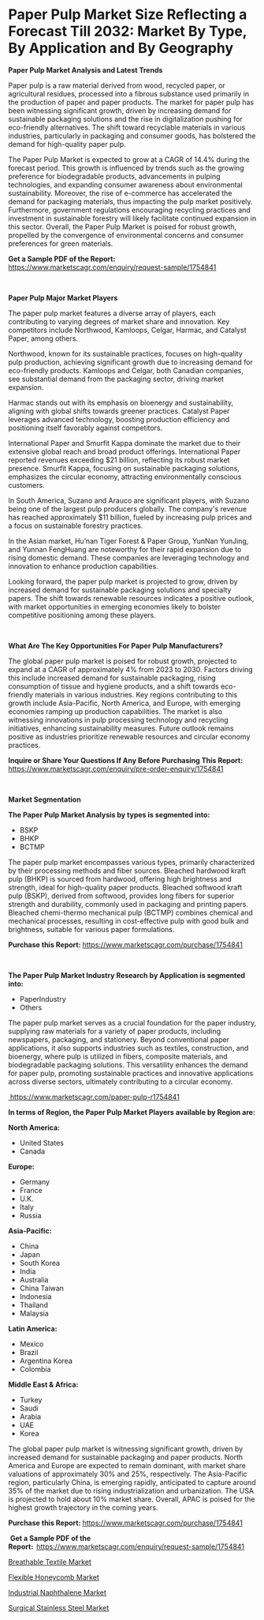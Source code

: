 <p><h1>Paper Pulp Market Size Reflecting a Forecast Till 2032: Market By Type, By Application and By Geography</h1></p><p><strong>Paper Pulp Market Analysis and Latest Trends</strong></p>
<p><p>Paper pulp is a raw material derived from wood, recycled paper, or agricultural residues, processed into a fibrous substance used primarily in the production of paper and paper products. The market for paper pulp has been witnessing significant growth, driven by increasing demand for sustainable packaging solutions and the rise in digitalization pushing for eco-friendly alternatives. The shift toward recyclable materials in various industries, particularly in packaging and consumer goods, has bolstered the demand for high-quality paper pulp.</p><p>The Paper Pulp Market is expected to grow at a CAGR of 14.4% during the forecast period. This growth is influenced by trends such as the growing preference for biodegradable products, advancements in pulping technologies, and expanding consumer awareness about environmental sustainability. Moreover, the rise of e-commerce has accelerated the demand for packaging materials, thus impacting the pulp market positively. Furthermore, government regulations encouraging recycling practices and investment in sustainable forestry will likely facilitate continued expansion in this sector. Overall, the Paper Pulp Market is poised for robust growth, propelled by the convergence of environmental concerns and consumer preferences for green materials.</p></p>
<p><strong>Get a Sample PDF of the Report:&nbsp;</strong> <a href="https://www.marketscagr.com/enquiry/request-sample/1754841?utm_campaign=2194&utm_medium=2&utm_source=Github&utm_content=ia&utm_term=31032025&utm_id=paper-pulp">https://www.marketscagr.com/enquiry/request-sample/1754841</a></p>
<p>&nbsp;</p>
<p><strong>Paper Pulp Major Market Players</strong></p>
<p><p>The paper pulp market features a diverse array of players, each contributing to varying degrees of market share and innovation. Key competitors include Northwood, Kamloops, Celgar, Harmac, and Catalyst Paper, among others.</p><p>Northwood, known for its sustainable practices, focuses on high-quality pulp production, achieving significant growth due to increasing demand for eco-friendly products. Kamloops and Celgar, both Canadian companies, see substantial demand from the packaging sector, driving market expansion.</p><p>Harmac stands out with its emphasis on bioenergy and sustainability, aligning with global shifts towards greener practices. Catalyst Paper leverages advanced technology, boosting production efficiency and positioning itself favorably against competitors. </p><p>International Paper and Smurfit Kappa dominate the market due to their extensive global reach and broad product offerings. International Paper reported revenues exceeding $21 billion, reflecting its robust market presence. Smurfit Kappa, focusing on sustainable packaging solutions, emphasizes the circular economy, attracting environmentally conscious customers.</p><p>In South America, Suzano and Arauco are significant players, with Suzano being one of the largest pulp producers globally. The company's revenue has reached approximately $11 billion, fueled by increasing pulp prices and a focus on sustainable forestry practices.</p><p>In the Asian market, Hu’nan Tiger Forest & Paper Group, YunNan YunJing, and Yunnan FengHuang are noteworthy for their rapid expansion due to rising domestic demand. These companies are leveraging technology and innovation to enhance production capabilities.</p><p>Looking forward, the paper pulp market is projected to grow, driven by increased demand for sustainable packaging solutions and specialty papers. The shift towards renewable resources indicates a positive outlook, with market opportunities in emerging economies likely to bolster competitive positioning among these players.</p></p>
<p>&nbsp;</p>
<p><strong>What Are The Key Opportunities For Paper Pulp Manufacturers?</strong></p>
<p><p>The global paper pulp market is poised for robust growth, projected to expand at a CAGR of approximately 4% from 2023 to 2030. Factors driving this include increased demand for sustainable packaging, rising consumption of tissue and hygiene products, and a shift towards eco-friendly materials in various industries. Key regions contributing to this growth include Asia-Pacific, North America, and Europe, with emerging economies ramping up production capabilities. The market is also witnessing innovations in pulp processing technology and recycling initiatives, enhancing sustainability measures. Future outlook remains positive as industries prioritize renewable resources and circular economy practices.</p></p>
<p><strong>Inquire or Share Your Questions If Any Before Purchasing This Report:</strong> <a href="https://www.marketscagr.com/enquiry/pre-order-enquiry/1754841?utm_campaign=2194&utm_medium=2&utm_source=Github&utm_content=ia&utm_term=31032025&utm_id=paper-pulp">https://www.marketscagr.com/enquiry/pre-order-enquiry/1754841</a></p>
<p>&nbsp;</p>
<p><strong>Market Segmentation</strong></p>
<p><strong>The Paper Pulp Market Analysis by types is segmented into:</strong></p>
<p><ul><li>BSKP</li><li>BHKP</li><li>BCTMP</li></ul></p>
<p><p>The paper pulp market encompasses various types, primarily characterized by their processing methods and fiber sources. Bleached hardwood kraft pulp (BHKP) is sourced from hardwood, offering high brightness and strength, ideal for high-quality paper products. Bleached softwood kraft pulp (BSKP), derived from softwood, provides long fibers for superior strength and durability, commonly used in packaging and printing papers. Bleached chemi-thermo mechanical pulp (BCTMP) combines chemical and mechanical processes, resulting in cost-effective pulp with good bulk and brightness, suitable for various paper formulations.</p></p>
<p><strong>Purchase this Report:&nbsp;</strong><a href="https://www.marketscagr.com/purchase/1754841?utm_campaign=2194&utm_medium=2&utm_source=Github&utm_content=ia&utm_term=31032025&utm_id=paper-pulp">https://www.marketscagr.com/purchase/1754841</a></p>
<p>&nbsp;</p>
<p><strong>The Paper Pulp Market Industry Research by Application is segmented into:</strong></p>
<p><ul><li>PaperIndustry</li><li>Others</li></ul></p>
<p><p>The paper pulp market serves as a crucial foundation for the paper industry, supplying raw materials for a variety of paper products, including newspapers, packaging, and stationery. Beyond conventional paper applications, it also supports industries such as textiles, construction, and bioenergy, where pulp is utilized in fibers, composite materials, and biodegradable packaging solutions. This versatility enhances the demand for paper pulp, promoting sustainable practices and innovative applications across diverse sectors, ultimately contributing to a circular economy.</p></p>
<p><a href="https://www.marketscagr.com/paper-pulp-r1754841?utm_campaign=2194&utm_medium=2&utm_source=Github&utm_content=ia&utm_term=31032025&utm_id=paper-pulp">&nbsp;https://www.marketscagr.com/paper-pulp-r1754841</a></p>
<p><strong>In terms of Region, the Paper Pulp Market Players available by Region are:</strong></p>
<p>
    <p> <strong> North America: </strong>
        <ul>
            <li>United States</li>
            <li>Canada</li>
        </ul>
        </p> 
    <p> <strong> Europe: </strong>
        <ul>
            <li>Germany</li>
            <li>France</li>
            <li>U.K.</li>
            <li>Italy</li>
            <li>Russia</li>
        </ul>
        </p> 
    <p> <strong> Asia-Pacific: </strong>
        <ul>
            <li>China</li>
            <li>Japan</li>
            <li>South Korea</li>
            <li>India</li>
            <li>Australia</li>
            <li>China Taiwan</li>
            <li>Indonesia</li>
            <li>Thailand</li>
            <li>Malaysia</li>
        </ul>
        </p> 
    <p> <strong> Latin America: </strong>
        <ul>
            <li>Mexico</li>
            <li>Brazil</li>
            <li>Argentina Korea</li>
            <li>Colombia</li>
        </ul>
        </p> 
    <p> <strong> Middle East & Africa: </strong>
        <ul>
            <li>Turkey</li>
            <li>Saudi</li>
            <li>Arabia</li>
            <li>UAE</li>
            <li>Korea</li>
        </ul>
    </p>
    </p>
<p><p>The global paper pulp market is witnessing significant growth, driven by increased demand for sustainable packaging and paper products. North America and Europe are expected to remain dominant, with market share valuations of approximately 30% and 25%, respectively. The Asia-Pacific region, particularly China, is emerging rapidly, anticipated to capture around 35% of the market due to rising industrialization and urbanization. The USA is projected to hold about 10% market share. Overall, APAC is poised for the highest growth trajectory in the coming years.</p></p>
<p><strong>Purchase this Report: </strong><a href="https://www.marketscagr.com/purchase/1754841?utm_campaign=2194&utm_medium=2&utm_source=Github&utm_content=ia&utm_term=31032025&utm_id=paper-pulp">https://www.marketscagr.com/purchase/1754841</a></p>
<p>&nbsp;<strong>Get a Sample PDF of the Report:&nbsp;&nbsp;</strong><a href="https://www.marketscagr.com/enquiry/request-sample/1754841?utm_campaign=2194&utm_medium=2&utm_source=Github&utm_content=ia&utm_term=31032025&utm_id=paper-pulp">https://www.marketscagr.com/enquiry/request-sample/1754841</a></p>
<p><strong></strong></p>
<p><p><a href="https://github.com/camacrokesw2/Market-Research-Report-List-1/blob/main/breathable-textile-market.md?utm_campaign=2194&utm_medium=2&utm_source=Github&utm_content=ia&utm_term=31032025&utm_id=paper-pulp">Breathable Textile Market</a></p><p><a href="https://github.com/beberjuban9a/Market-Research-Report-List-1/blob/main/flexible-honeycomb-market.md?utm_campaign=2194&utm_medium=2&utm_source=Github&utm_content=ia&utm_term=31032025&utm_id=paper-pulp">Flexible Honeycomb Market</a></p><p><a href="https://github.com/gukenneth26571/Market-Research-Report-List-1/blob/main/industrial-naphthalene-market.md?utm_campaign=2194&utm_medium=2&utm_source=Github&utm_content=ia&utm_term=31032025&utm_id=paper-pulp">Industrial Naphthalene Market</a></p><p><a href="https://github.com/ChiragRp1/Market-Research-Report-List-7/blob/main/surgical-stainless-steel-market.md?utm_campaign=2194&utm_medium=2&utm_source=Github&utm_content=ia&utm_term=31032025&utm_id=paper-pulp">Surgical Stainless Steel Market</a></p></p>
